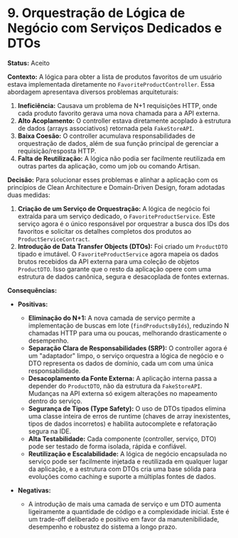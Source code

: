 # 9. Orquestração de Lógica de Negócio com Serviços Dedicados e DTOs

**Status:** Aceito

**Contexto:**
A lógica para obter a lista de produtos favoritos de um usuário estava implementada diretamente no `FavoriteProductController`. Essa abordagem apresentava diversos problemas arquiteturais:

1.  **Ineficiência:** Causava um problema de N+1 requisições HTTP, onde cada produto favorito gerava uma nova chamada para a API externa.
2.  **Alto Acoplamento:** O controller estava diretamente acoplado à estrutura de dados (arrays associativos) retornada pela `FakeStoreAPI`.
3.  **Baixa Coesão:** O controller acumulava responsabilidades de orquestração de dados, além de sua função principal de gerenciar a requisição/resposta HTTP.
4.  **Falta de Reutilização:** A lógica não podia ser facilmente reutilizada em outras partes da aplicação, como um job ou comando Artisan.

**Decisão:**
Para solucionar esses problemas e alinhar a aplicação com os princípios de Clean Architecture e Domain-Driven Design, foram adotadas duas medidas:

1.  **Criação de um Serviço de Orquestração:** A lógica de negócio foi extraída para um serviço dedicado, o `FavoriteProductService`. Este serviço agora é o único responsável por orquestrar a busca dos IDs dos favoritos e solicitar os detalhes completos dos produtos ao `ProductServiceContract`.
2.  **Introdução de Data Transfer Objects (DTOs):** Foi criado um `ProductDTO` tipado e imutável. O `FavoriteProductService` agora mapeia os dados brutos recebidos da API externa para uma coleção de objetos `ProductDTO`. Isso garante que o resto da aplicação opere com uma estrutura de dados canônica, segura e desacoplada de fontes externas.

**Consequências:**
* **Positivas:**
    * **Eliminação do N+1:** A nova camada de serviço permite a implementação de buscas em lote (`findProductsByIds`), reduzindo N chamadas HTTP para uma ou poucas, melhorando drasticamente o desempenho.
    * **Separação Clara de Responsabilidades (SRP):** O controller agora é um "adaptador" limpo, o serviço orquestra a lógica de negócio e o DTO representa os dados de domínio, cada um com uma única responsabilidade.
    * **Desacoplamento da Fonte Externa:** A aplicação interna passa a depender do `ProductDTO`, não da estrutura da `FakeStoreAPI`. Mudanças na API externa só exigem alterações no mapeamento dentro do serviço.
    * **Segurança de Tipos (Type Safety):** O uso de DTOs tipados elimina uma classe inteira de erros de runtime (chaves de array inexistentes, tipos de dados incorretos) e habilita autocomplete e refatoração segura na IDE.
    * **Alta Testabilidade:** Cada componente (controller, serviço, DTO) pode ser testado de forma isolada, rápida e confiável.
    * **Reutilização e Escalabilidade:** A lógica de negócio encapsulada no serviço pode ser facilmente injetada e reutilizada em qualquer lugar da aplicação, e a estrutura com DTOs cria uma base sólida para evoluções como caching e suporte a múltiplas fontes de dados.

* **Negativas:**
    * A introdução de mais uma camada de serviço e um DTO aumenta ligeiramente a quantidade de código e a complexidade inicial. Este é um trade-off deliberado e positivo em favor da manutenibilidade, desempenho e robustez do sistema a longo prazo.